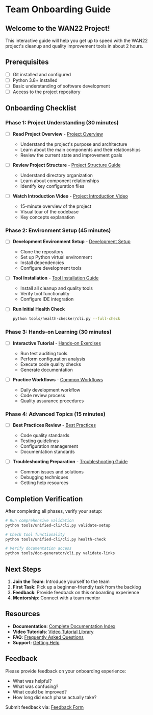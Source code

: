 # Team Onboarding Guide

## Welcome to the WAN22 Project!

This interactive guide will help you get up to speed with the WAN22 project's cleanup and quality improvement tools in about 2 hours.

## Prerequisites

- [ ] Git installed and configured
- [ ] Python 3.8+ installed
- [ ] Basic understanding of software development
- [ ] Access to the project repository

## Onboarding Checklist

### Phase 1: Project Understanding (30 minutes)

- [ ] **Read Project Overview** - [Project Overview](project-overview.md)

  - Understand the project's purpose and architecture
  - Learn about the main components and their relationships
  - Review the current state and improvement goals

- [ ] **Review Project Structure** - [Project Structure Guide](../tools/project-structure-guide.md)

  - Understand directory organization
  - Learn about component relationships
  - Identify key configuration files

- [ ] **Watch Introduction Video** - [Project Introduction Video](../video-tutorials/project-introduction.md)
  - 15-minute overview of the project
  - Visual tour of the codebase
  - Key concepts explanation

### Phase 2: Environment Setup (45 minutes)

- [ ] **Development Environment Setup** - [Development Setup](development-setup.md)

  - Clone the repository
  - Set up Python virtual environment
  - Install dependencies
  - Configure development tools

- [ ] **Tool Installation** - [Tool Installation Guide](tool-installation.md)

  - Install all cleanup and quality tools
  - Verify tool functionality
  - Configure IDE integration

- [ ] **Run Initial Health Check**
  ```bash
  python tools/health-checker/cli.py --full-check
  ```

### Phase 3: Hands-on Learning (30 minutes)

- [ ] **Interactive Tutorial** - [Hands-on Exercises](hands-on-exercises.md)

  - Run test auditing tools
  - Perform configuration analysis
  - Execute code quality checks
  - Generate documentation

- [ ] **Practice Workflows** - [Common Workflows](../workflows/common-workflows.md)
  - Daily development workflow
  - Code review process
  - Quality assurance procedures

### Phase 4: Advanced Topics (15 minutes)

- [ ] **Best Practices Review** - [Best Practices](../best-practices/README.md)

  - Code quality standards
  - Testing guidelines
  - Configuration management
  - Documentation standards

- [ ] **Troubleshooting Preparation** - [Troubleshooting Guide](../troubleshooting/README.md)
  - Common issues and solutions
  - Debugging techniques
  - Getting help resources

## Completion Verification

After completing all phases, verify your setup:

```bash
# Run comprehensive validation
python tools/unified-cli/cli.py validate-setup

# Check tool functionality
python tools/unified-cli/cli.py health-check

# Verify documentation access
python tools/doc-generator/cli.py validate-links
```

## Next Steps

1. **Join the Team**: Introduce yourself to the team
2. **First Task**: Pick up a beginner-friendly task from the backlog
3. **Feedback**: Provide feedback on this onboarding experience
4. **Mentorship**: Connect with a team mentor

## Resources

- **Documentation**: [Complete Documentation Index](../README.md)
- **Video Tutorials**: [Video Tutorial Library](../video-tutorials/README.md)
- **FAQ**: [Frequently Asked Questions](../troubleshooting/faq.md)
- **Support**: [Getting Help](../troubleshooting/getting-support.md)

## Feedback

Please provide feedback on your onboarding experience:

- What was helpful?
- What was confusing?
- What could be improved?
- How long did each phase actually take?

Submit feedback via: [Feedback Form](../troubleshooting/feedback-form.md)
